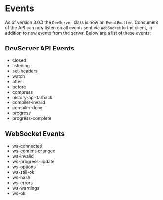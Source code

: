 # Events

As of version 3.0.0 the `DevServer` class is now an `EventEmitter`. Consumers of
the API can now listen on all events sent via `WebSocket` to the client, in
addition to new events from the server. Below are a list of these events:

## DevServer API Events

- closed
- listening
- set-headers
- watch
- after
- before
- compress
- history-api-fallback
- compiler-invalid
- compiler-done
- progress
- progress-complete

## WebSocket Events

- ws-connected
- ws-content-changed
- ws-invalid
- ws-progress-update
- ws-options
- ws-still-ok
- ws-hash
- ws-errors
- ws-warnings
- ws-ok
